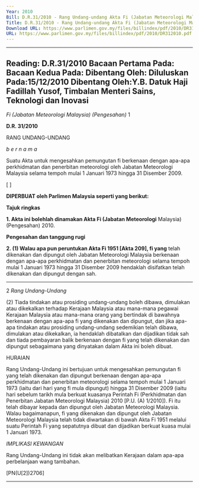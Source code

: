 ```yaml
---
Year: 2010
Bill: D.R.31/2010 - Rang Undang-undang Akta Fi (Jabatan Meteorologi Malaysia) (Pengesahan) 2010 (Lulus)
Title: D.R.31/2010 - Rang Undang-undang Akta Fi (Jabatan Meteorologi Malaysia) (Pengesahan) 2010 (Lulus)
Download URL: https://www.parlimen.gov.my/files/billindex/pdf/2010/DR312010.pdf
URL: https://www.parlimen.gov.my/files/billindex/pdf/2010/DR312010.pdf
---
```

---
Reading:
D.R.31/2010
Bacaan Pertama Pada:
Bacaan Kedua Pada:
Dibentang Oleh:
Diluluskan Pada:15/12/2010
Dibentang Oleh:Y.B. Datuk Haji Fadillah Yusof, Timbalan Menteri Sains, Teknologi dan Inovasi
---

_Fi (Jabatan Meteorologi Malaysia) (Pengesahan)_ 1

**D.R. 31/2010**

RANG UNDANG-UNDANG

_b e r n a m a_

Suatu Akta untuk mengesahkan pemungutan fi berkenaan dengan
apa-apa perkhidmatan dan penerbitan meteorologi oleh Jabatan
Meteorologi Malaysia selama tempoh mulai 1 Januari 1973 hingga
31 Disember 2009.

[ ]

**DIPERBUAT oleh Parlimen Malaysia seperti yang berikut:**

**Tajuk ringkas**

**1. Akta ini bolehlah dinamakan Akta Fi (Jabatan Meteorologi**
Malaysia) (Pengesahan) 2010.

**Pengesahan dan tanggung rugi**

**2. (1) Walau apa pun peruntukan Akta Fi 1951 [Akta 209], fi yang**
telah dikenakan dan dipungut oleh Jabatan Meteorologi Malaysia
berkenaan dengan apa-apa perkhidmatan dan penerbitan meteorologi
selama tempoh mulai 1 Januari 1973 hingga 31 Disember 2009
hendaklah disifatkan telah dikenakan dan dipungut dengan sah.


-----

2 _Rang Undang-Undang_

(2) Tiada tindakan atau prosiding undang-undang boleh
dibawa, dimulakan atau dikekalkan terhadap Kerajaan Malaysia
atau mana-mana pegawai Kerajaan Malaysia atau mana-mana
orang yang bertindak di bawahnya berkenaan dengan apa-apa
fi yang dikenakan dan dipungut, dan jika apa-apa tindakan atau
prosiding undang-undang sedemikian telah dibawa, dimulakan atau
dikekalkan, ia hendaklah dibatalkan dan dijadikan tidak sah dan
tiada pembayaran balik berkenaan dengan fi yang telah dikenakan
dan dipungut sebagaimana yang dinyatakan dalam Akta ini boleh
dibuat.

HURAIAN

Rang Undang-Undang ini bertujuan untuk mengesahkan pemungutan fi yang
telah dikenakan dan dipungut berkenaan dengan apa-apa perkhidmatan dan
penerbitan meteorologi selama tempoh mulai 1 Januari 1973 (iaitu dari hari
yang fi mula dipungut) hingga 31 Disember 2009 (iaitu hari sebelum tarikh
mula berkuat kuasanya Perintah Fi (Perkhidmatan dan Penerbitan Jabatan
Meteorologi Malaysia) 2010 [P.U. (A) 1/2010]). Fi itu telah dibayar kepada
dan dipungut oleh Jabatan Meteorologi Malaysia. Walau bagaimanapun, fi
yang dikenakan dan dipungut oleh Jabatan Meteorologi Malaysia telah tidak
diwartakan di bawah Akta Fi 1951 melalui suatu Perintah Fi yang sepatutnya
dibuat dan dijadikan berkuat kuasa mulai 1 Januari 1973.

_IMPLIKASI KEWANGAN_

Rang Undang-Undang ini tidak akan melibatkan Kerajaan dalam apa-apa
perbelanjaan wang tambahan.

[PN(U[2])2706]


-----


